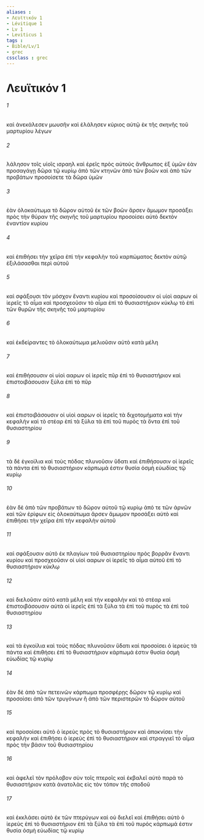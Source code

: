 ```yaml
---
aliases : 
- Λευϊτικόν 1
- Lévitique 1
- Lv 1
- Leviticus 1
tags : 
- Bible/Lv/1
- grec
cssclass : grec
---
```


# Λευϊτικόν 1

###### 1
καὶ ἀνεκάλεσεν μωυσῆν καὶ ἐλάλησεν κύριος αὐτῷ ἐκ τῆς σκηνῆς τοῦ μαρτυρίου λέγων
###### 2
λάλησον τοῖς υἱοῖς ισραηλ καὶ ἐρεῖς πρὸς αὐτούς ἄνθρωπος ἐξ ὑμῶν ἐὰν προσαγάγῃ δῶρα τῷ κυρίῳ ἀπὸ τῶν κτηνῶν ἀπὸ τῶν βοῶν καὶ ἀπὸ τῶν προβάτων προσοίσετε τὰ δῶρα ὑμῶν
###### 3
ἐὰν ὁλοκαύτωμα τὸ δῶρον αὐτοῦ ἐκ τῶν βοῶν ἄρσεν ἄμωμον προσάξει πρὸς τὴν θύραν τῆς σκηνῆς τοῦ μαρτυρίου προσοίσει αὐτὸ δεκτὸν ἐναντίον κυρίου
###### 4
καὶ ἐπιθήσει τὴν χεῖρα ἐπὶ τὴν κεφαλὴν τοῦ καρπώματος δεκτὸν αὐτῷ ἐξιλάσασθαι περὶ αὐτοῦ
###### 5
καὶ σφάξουσι τὸν μόσχον ἔναντι κυρίου καὶ προσοίσουσιν οἱ υἱοὶ ααρων οἱ ἱερεῖς τὸ αἷμα καὶ προσχεοῦσιν τὸ αἷμα ἐπὶ τὸ θυσιαστήριον κύκλῳ τὸ ἐπὶ τῶν θυρῶν τῆς σκηνῆς τοῦ μαρτυρίου
###### 6
καὶ ἐκδείραντες τὸ ὁλοκαύτωμα μελιοῦσιν αὐτὸ κατὰ μέλη
###### 7
καὶ ἐπιθήσουσιν οἱ υἱοὶ ααρων οἱ ἱερεῖς πῦρ ἐπὶ τὸ θυσιαστήριον καὶ ἐπιστοιβάσουσιν ξύλα ἐπὶ τὸ πῦρ
###### 8
καὶ ἐπιστοιβάσουσιν οἱ υἱοὶ ααρων οἱ ἱερεῖς τὰ διχοτομήματα καὶ τὴν κεφαλὴν καὶ τὸ στέαρ ἐπὶ τὰ ξύλα τὰ ἐπὶ τοῦ πυρὸς τὰ ὄντα ἐπὶ τοῦ θυσιαστηρίου
###### 9
τὰ δὲ ἐγκοίλια καὶ τοὺς πόδας πλυνοῦσιν ὕδατι καὶ ἐπιθήσουσιν οἱ ἱερεῖς τὰ πάντα ἐπὶ τὸ θυσιαστήριον κάρπωμά ἐστιν θυσία ὀσμὴ εὐωδίας τῷ κυρίῳ
###### 10
ἐὰν δὲ ἀπὸ τῶν προβάτων τὸ δῶρον αὐτοῦ τῷ κυρίῳ ἀπό τε τῶν ἀρνῶν καὶ τῶν ἐρίφων εἰς ὁλοκαύτωμα ἄρσεν ἄμωμον προσάξει αὐτὸ καὶ ἐπιθήσει τὴν χεῖρα ἐπὶ τὴν κεφαλὴν αὐτοῦ
###### 11
καὶ σφάξουσιν αὐτὸ ἐκ πλαγίων τοῦ θυσιαστηρίου πρὸς βορρᾶν ἔναντι κυρίου καὶ προσχεοῦσιν οἱ υἱοὶ ααρων οἱ ἱερεῖς τὸ αἷμα αὐτοῦ ἐπὶ τὸ θυσιαστήριον κύκλῳ
###### 12
καὶ διελοῦσιν αὐτὸ κατὰ μέλη καὶ τὴν κεφαλὴν καὶ τὸ στέαρ καὶ ἐπιστοιβάσουσιν αὐτὰ οἱ ἱερεῖς ἐπὶ τὰ ξύλα τὰ ἐπὶ τοῦ πυρὸς τὰ ἐπὶ τοῦ θυσιαστηρίου
###### 13
καὶ τὰ ἐγκοίλια καὶ τοὺς πόδας πλυνοῦσιν ὕδατι καὶ προσοίσει ὁ ἱερεὺς τὰ πάντα καὶ ἐπιθήσει ἐπὶ τὸ θυσιαστήριον κάρπωμά ἐστιν θυσία ὀσμὴ εὐωδίας τῷ κυρίῳ
###### 14
ἐὰν δὲ ἀπὸ τῶν πετεινῶν κάρπωμα προσφέρῃς δῶρον τῷ κυρίῳ καὶ προσοίσει ἀπὸ τῶν τρυγόνων ἢ ἀπὸ τῶν περιστερῶν τὸ δῶρον αὐτοῦ
###### 15
καὶ προσοίσει αὐτὸ ὁ ἱερεὺς πρὸς τὸ θυσιαστήριον καὶ ἀποκνίσει τὴν κεφαλήν καὶ ἐπιθήσει ὁ ἱερεὺς ἐπὶ τὸ θυσιαστήριον καὶ στραγγιεῖ τὸ αἷμα πρὸς τὴν βάσιν τοῦ θυσιαστηρίου
###### 16
καὶ ἀφελεῖ τὸν πρόλοβον σὺν τοῖς πτεροῖς καὶ ἐκβαλεῖ αὐτὸ παρὰ τὸ θυσιαστήριον κατὰ ἀνατολὰς εἰς τὸν τόπον τῆς σποδοῦ
###### 17
καὶ ἐκκλάσει αὐτὸ ἐκ τῶν πτερύγων καὶ οὐ διελεῖ καὶ ἐπιθήσει αὐτὸ ὁ ἱερεὺς ἐπὶ τὸ θυσιαστήριον ἐπὶ τὰ ξύλα τὰ ἐπὶ τοῦ πυρός κάρπωμά ἐστιν θυσία ὀσμὴ εὐωδίας τῷ κυρίῳ
